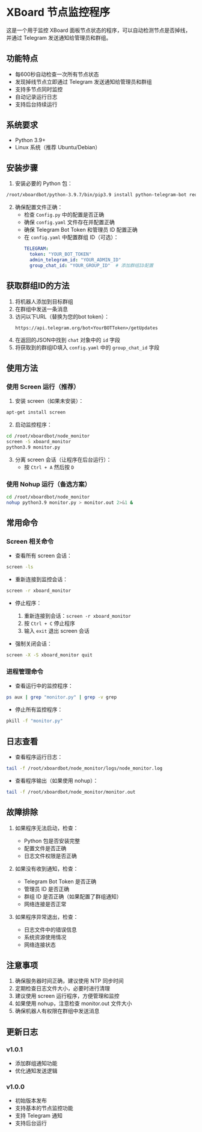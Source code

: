 # XBoard 节点监控程序

这是一个用于监控 XBoard 面板节点状态的程序，可以自动检测节点是否掉线，并通过 Telegram 发送通知给管理员和群组。

## 功能特点

- 每600秒自动检查一次所有节点状态
- 发现掉线节点立即通过 Telegram 发送通知给管理员和群组
- 支持多节点同时监控
- 自动记录运行日志
- 支持后台持续运行

## 系统要求

- Python 3.9+
- Linux 系统（推荐 Ubuntu/Debian）

## 安装步骤

1. 安装必要的 Python 包：
```bash
/root/xboardbot/python-3.9.7/bin/pip3.9 install python-telegram-bot requests pytz
```

2. 确保配置文件正确：
   - 检查 `Config.py` 中的配置是否正确
   - 确保 `config.yaml` 文件存在并配置正确
   - 确保 Telegram Bot Token 和管理员 ID 配置正确
   - 在 `config.yaml` 中配置群组 ID（可选）：
     ```yaml
     TELEGRAM:
       token: "YOUR_BOT_TOKEN"
       admin_telegram_id: "YOUR_ADMIN_ID"
       group_chat_id: "YOUR_GROUP_ID"  # 添加群组ID配置
     ```

## 获取群组ID的方法

1. 将机器人添加到目标群组
2. 在群组中发送一条消息
3. 访问以下URL（替换为您的bot token）：
   ```
   https://api.telegram.org/bot<YourBOTToken>/getUpdates
   ```
4. 在返回的JSON中找到 `chat` 对象中的 `id` 字段
5. 将获取到的群组ID填入 `config.yaml` 中的 `group_chat_id` 字段

## 使用方法

### 使用 Screen 运行（推荐）

1. 安装 screen（如果未安装）：
```bash
apt-get install screen
```

2. 启动监控程序：
```bash
cd /root/xboardbot/node_monitor
screen -S xboard_monitor
python3.9 monitor.py
```

3. 分离 screen 会话（让程序在后台运行）：
   - 按 `Ctrl + A` 然后按 `D`

### 使用 Nohup 运行（备选方案）

```bash
cd /root/xboardbot/node_monitor
nohup python3.9 monitor.py > monitor.out 2>&1 &
```

## 常用命令

### Screen 相关命令

- 查看所有 screen 会话：
```bash
screen -ls
```

- 重新连接到监控会话：
```bash
screen -r xboard_monitor
```

- 停止程序：
  1. 重新连接到会话：`screen -r xboard_monitor`
  2. 按 `Ctrl + C` 停止程序
  3. 输入 `exit` 退出 screen 会话

- 强制关闭会话：
```bash
screen -X -S xboard_monitor quit
```

### 进程管理命令

- 查看运行中的监控程序：
```bash
ps aux | grep "monitor.py" | grep -v grep
```

- 停止所有监控程序：
```bash
pkill -f "monitor.py"
```

## 日志查看

- 查看程序运行日志：
```bash
tail -f /root/xboardbot/node_monitor/logs/node_monitor.log
```

- 查看程序输出（如果使用 nohup）：
```bash
tail -f /root/xboardbot/node_monitor/monitor.out
```

## 故障排除

1. 如果程序无法启动，检查：
   - Python 包是否安装完整
   - 配置文件是否正确
   - 日志文件权限是否正确

2. 如果没有收到通知，检查：
   - Telegram Bot Token 是否正确
   - 管理员 ID 是否正确
   - 群组 ID 是否正确（如果配置了群组通知）
   - 网络连接是否正常

3. 如果程序异常退出，检查：
   - 日志文件中的错误信息
   - 系统资源使用情况
   - 网络连接状态

## 注意事项

1. 确保服务器时间正确，建议使用 NTP 同步时间
2. 定期检查日志文件大小，必要时进行清理
3. 建议使用 screen 运行程序，方便管理和监控
4. 如果使用 nohup，注意检查 monitor.out 文件大小
5. 确保机器人有权限在群组中发送消息

## 更新日志

### v1.0.1
- 添加群组通知功能
- 优化通知发送逻辑

### v1.0.0
- 初始版本发布
- 支持基本的节点监控功能
- 支持 Telegram 通知
- 支持后台运行 

